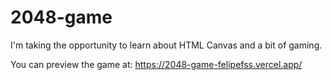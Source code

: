 # 2048-game

I'm taking the opportunity to learn about HTML Canvas and a bit of gaming.

You can preview the game at: https://2048-game-felipefss.vercel.app/

